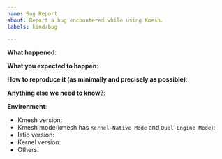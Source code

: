 ```yaml
---
name: Bug Report
about: Report a bug encountered while using Kmesh.
labels: kind/bug

---
```


<!-- Please use this template while reporting a bug and provide as much info as possible. Not doing so may result in your bug not being addressed in a timely manner. Thanks!
-->

**What happened**:

**What you expected to happen**:

**How to reproduce it (as minimally and precisely as possible)**:

**Anything else we need to know?**:

**Environment**:

- Kmesh version:
- Kmesh mode(kmesh has `Kernel-Native Mode` and `Duel-Engine Mode`):
- Istio version:
- Kernel version:
- Others:

